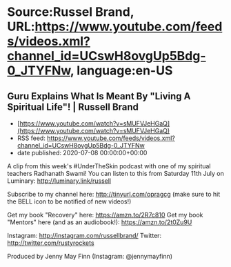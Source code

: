 # Source:Russel Brand, URL:https://www.youtube.com/feeds/videos.xml?channel_id=UCswH8ovgUp5Bdg-0_JTYFNw, language:en-US

## Guru Explains What Is Meant By "Living A Spiritual Life"! | Russell Brand
 - [https://www.youtube.com/watch?v=sMUFVJeHGaQ](https://www.youtube.com/watch?v=sMUFVJeHGaQ)
 - RSS feed: https://www.youtube.com/feeds/videos.xml?channel_id=UCswH8ovgUp5Bdg-0_JTYFNw
 - date published: 2020-07-08 00:00:00+00:00

A clip from this week's #UnderTheSkin podcast with one of my spiritual teachers Radhanath Swami!
You can listen to this from Saturday 11th July on Luminary: http://luminary.link/russell

Subscribe to my channel here: http://tinyurl.com/opragcg
(make sure to hit the BELL icon to be notified of new videos!)

Get my book "Recovery" here: https://amzn.to/2R7c810
Get my book "Mentors" here (and as an audiobook!): https://amzn.to/2t0Zu9U

Instagram: http://instagram.com/russellbrand/
Twitter: http://twitter.com/rustyrockets

Produced by Jenny May Finn (Instagram: @jennymayfinn)

